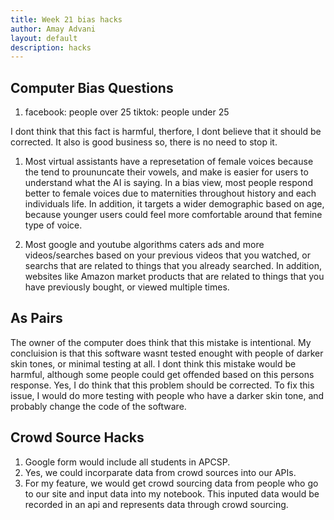 ```yaml
--- 
title: Week 21 bias hacks
author: Amay Advani
layout: default
description: hacks
---
```


## Computer Bias Questions

1) facebook: people over 25
   tiktok: people under 25


I dont think that this fact is harmful, therfore, I dont believe that it should be corrected. It also is good business so, there is no need to stop it. 


1) Most virtual assistants have a represetation of female voices because the tend to proununcate their vowels, and make is easier for users to understand what the AI is saying. In a bias view, most people respond better to female voices due to maternities throughout history and each individuals life. In addition, it targets a wider demographic based on age, because younger users could feel more comfortable around that femine type of voice. 

2) Most google and youtube algorithms caters ads and more videos/searches based on your previous videos that you watched, or searchs that are related to things that you already searched. In addition, websites like Amazon market products that are related to things that you have previously bought, or viewed multiple times. 


## As Pairs

The owner of the computer does think that this mistake is intentional. My concluision is that  this software wasnt tested enought with people of darker skin tones, or minimal testing at all. I dont think this mistake would be harmful, although some people could get offended based on this persons response. Yes, I do think that this problem should be corrected. To fix this issue, I would do more testing with people who have a darker skin tone, and probably change the code of the software.

## Crowd Source Hacks

1) Google form would include all students in APCSP. 
2) Yes, we could incorparate data from crowd sources into our APIs. 
3) For my feature, we would get crowd sourcing data from people who go to our site and input data into my notebook. This inputed data would be recorded in an api and represents data through crowd sourcing.